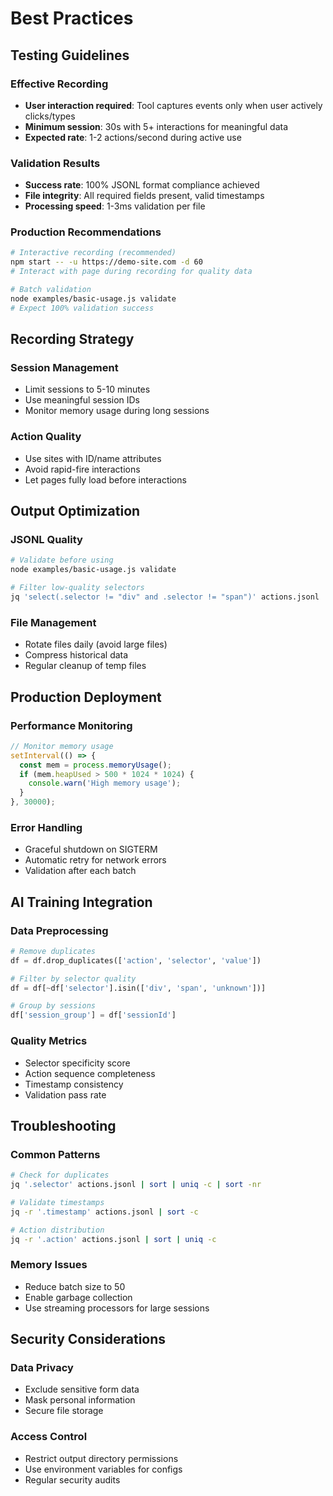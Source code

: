 # Best Practices

## Testing Guidelines

### Effective Recording
- **User interaction required**: Tool captures events only when user actively clicks/types
- **Minimum session**: 30s with 5+ interactions for meaningful data
- **Expected rate**: 1-2 actions/second during active use

### Validation Results
- **Success rate**: 100% JSONL format compliance achieved
- **File integrity**: All required fields present, valid timestamps
- **Processing speed**: 1-3ms validation per file

### Production Recommendations
```bash
# Interactive recording (recommended)
npm start -- -u https://demo-site.com -d 60
# Interact with page during recording for quality data

# Batch validation
node examples/basic-usage.js validate
# Expect 100% validation success
```

## Recording Strategy

### Session Management
- Limit sessions to 5-10 minutes
- Use meaningful session IDs
- Monitor memory usage during long sessions

### Action Quality
- Use sites with ID/name attributes
- Avoid rapid-fire interactions
- Let pages fully load before interactions

## Output Optimization

### JSONL Quality
```bash
# Validate before using
node examples/basic-usage.js validate

# Filter low-quality selectors
jq 'select(.selector != "div" and .selector != "span")' actions.jsonl
```

### File Management
- Rotate files daily (avoid large files)
- Compress historical data
- Regular cleanup of temp files

## Production Deployment

### Performance Monitoring
```javascript
// Monitor memory usage
setInterval(() => {
  const mem = process.memoryUsage();
  if (mem.heapUsed > 500 * 1024 * 1024) {
    console.warn('High memory usage');
  }
}, 30000);
```

### Error Handling
- Graceful shutdown on SIGTERM
- Automatic retry for network errors
- Validation after each batch

## AI Training Integration

### Data Preprocessing
```python
# Remove duplicates
df = df.drop_duplicates(['action', 'selector', 'value'])

# Filter by selector quality
df = df[~df['selector'].isin(['div', 'span', 'unknown'])]

# Group by sessions
df['session_group'] = df['sessionId']
```

### Quality Metrics
- Selector specificity score
- Action sequence completeness
- Timestamp consistency
- Validation pass rate

## Troubleshooting

### Common Patterns
```bash
# Check for duplicates
jq '.selector' actions.jsonl | sort | uniq -c | sort -nr

# Validate timestamps
jq -r '.timestamp' actions.jsonl | sort -c

# Action distribution
jq -r '.action' actions.jsonl | sort | uniq -c
```

### Memory Issues
- Reduce batch size to 50
- Enable garbage collection
- Use streaming processors for large sessions

## Security Considerations

### Data Privacy
- Exclude sensitive form data
- Mask personal information
- Secure file storage

### Access Control
- Restrict output directory permissions
- Use environment variables for configs
- Regular security audits